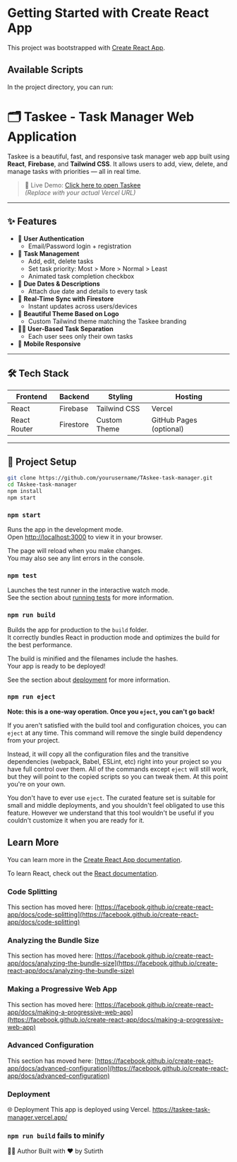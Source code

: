 # Getting Started with Create React App

This project was bootstrapped with [Create React App](https://github.com/facebook/create-react-app).

## Available Scripts

In the project directory, you can run:
# 🗂️ Taskee - Task Manager Web Application

Taskee is a beautiful, fast, and responsive task manager web app built using **React**, **Firebase**, and **Tailwind CSS**. It allows users to add, view, delete, and manage tasks with priorities — all in real time.

> 🚀 Live Demo: [Click here to open Taskee](https://your-vercel-domain.vercel.app)  
> _(Replace with your actual Vercel URL)_

---

## ✨ Features

- 🔐 **User Authentication**
  - Email/Password login + registration
- 📝 **Task Management**
  - Add, edit, delete tasks
  - Set task priority: Most > More > Normal > Least
  - Animated task completion checkbox
- 📅 **Due Dates & Descriptions**
  - Attach due date and details to every task
- 🔁 **Real-Time Sync with Firestore**
  - Instant updates across users/devices
- 🎨 **Beautiful Theme Based on Logo**
  - Custom Tailwind theme matching the Taskee branding
- 🧑‍💻 **User-Based Task Separation**
  - Each user sees only their own tasks
- 📱 **Mobile Responsive**

---

## 🛠️ Tech Stack

| Frontend   | Backend     | Styling       | Hosting     |
|------------|-------------|---------------|-------------|
| React      | Firebase    | Tailwind CSS  | Vercel      |
| React Router | Firestore | Custom Theme  | GitHub Pages (optional) |

---

## 🔧 Project Setup

```bash
git clone https://github.com/yourusername/TAskee-task-manager.git
cd TAskee-task-manager
npm install
npm start
```
### `npm start`

Runs the app in the development mode.\
Open [http://localhost:3000](http://localhost:3000) to view it in your browser.

The page will reload when you make changes.\
You may also see any lint errors in the console.

### `npm test`

Launches the test runner in the interactive watch mode.\
See the section about [running tests](https://facebook.github.io/create-react-app/docs/running-tests) for more information.

### `npm run build`

Builds the app for production to the `build` folder.\
It correctly bundles React in production mode and optimizes the build for the best performance.

The build is minified and the filenames include the hashes.\
Your app is ready to be deployed!

See the section about [deployment](https://facebook.github.io/create-react-app/docs/deployment) for more information.

### `npm run eject`

**Note: this is a one-way operation. Once you `eject`, you can't go back!**

If you aren't satisfied with the build tool and configuration choices, you can `eject` at any time. This command will remove the single build dependency from your project.

Instead, it will copy all the configuration files and the transitive dependencies (webpack, Babel, ESLint, etc) right into your project so you have full control over them. All of the commands except `eject` will still work, but they will point to the copied scripts so you can tweak them. At this point you're on your own.

You don't have to ever use `eject`. The curated feature set is suitable for small and middle deployments, and you shouldn't feel obligated to use this feature. However we understand that this tool wouldn't be useful if you couldn't customize it when you are ready for it.

## Learn More

You can learn more in the [Create React App documentation](https://facebook.github.io/create-react-app/docs/getting-started).

To learn React, check out the [React documentation](https://reactjs.org/).

### Code Splitting

This section has moved here: [https://facebook.github.io/create-react-app/docs/code-splitting](https://facebook.github.io/create-react-app/docs/code-splitting)

### Analyzing the Bundle Size

This section has moved here: [https://facebook.github.io/create-react-app/docs/analyzing-the-bundle-size](https://facebook.github.io/create-react-app/docs/analyzing-the-bundle-size)

### Making a Progressive Web App

This section has moved here: [https://facebook.github.io/create-react-app/docs/making-a-progressive-web-app](https://facebook.github.io/create-react-app/docs/making-a-progressive-web-app)

### Advanced Configuration

This section has moved here: [https://facebook.github.io/create-react-app/docs/advanced-configuration](https://facebook.github.io/create-react-app/docs/advanced-configuration)

### Deployment

🌐 Deployment
This app is deployed using Vercel.
https://taskee-task-manager.vercel.app/

### `npm run build` fails to minify
👨‍💻 Author
Built with ❤️ by Sutirth
